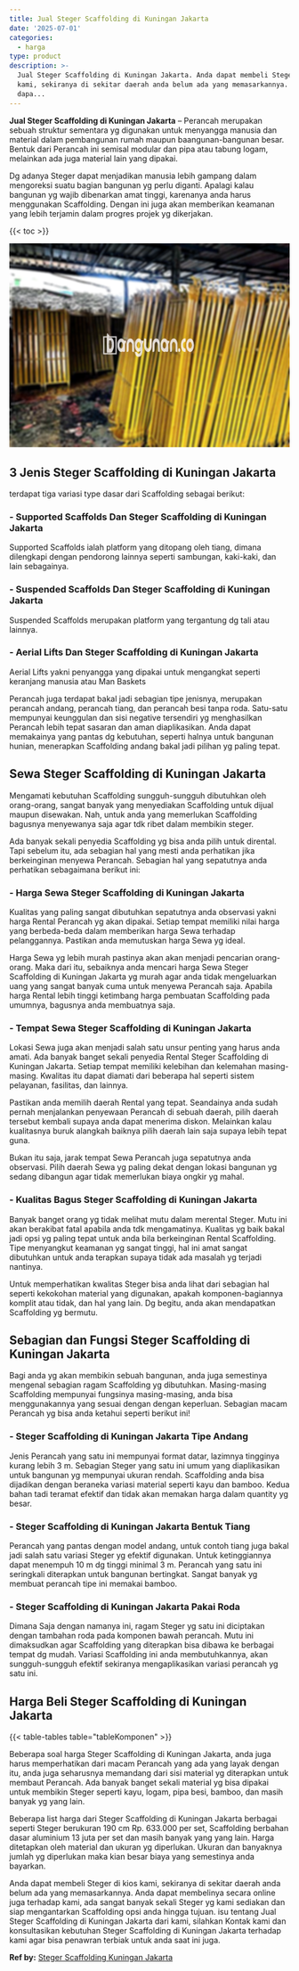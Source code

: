 ```yaml
---
title: Jual Steger Scaffolding di Kuningan Jakarta
date: '2025-07-01'
categories:
  - harga
type: product
description: >-
  Jual Steger Scaffolding di Kuningan Jakarta. Anda dapat membeli Steger di kios
  kami, sekiranya di sekitar daerah anda belum ada yang memasarkannya. Anda
  dapa...
---
```


**Jual Steger Scaffolding di Kuningan Jakarta** – Perancah merupakan sebuah struktur sementara yg digunakan untuk menyangga manusia dan material dalam pembangunan rumah maupun baangunan-bangunan besar. Bentuk dari Perancah ini semisal modular dan pipa atau tabung logam, melainkan ada juga material lain yang dipakai.

Dg adanya Steger dapat menjadikan manusia lebih gampang dalam mengoreksi suatu bagian bangunan yg perlu diganti. Apalagi kalau bangunan yg wajib dibenarkan amat tinggi, karenanya anda harus menggunakan Scaffolding. Dengan ini juga akan memberikan keamanan yang lebih terjamin dalam progres projek yg dikerjakan.

{{< toc >}}

![Jual Steger Scaffolding di Kuningan Jakarta](/images/sewa-scaffolding-steger-11.png)

## 3 Jenis Steger Scaffolding di Kuningan Jakarta

terdapat tiga variasi type dasar dari Scaffolding sebagai berikut:

### \- Supported Scaffolds Dan Steger Scaffolding di Kuningan Jakarta

Supported Scaffolds ialah platform yang ditopang oleh tiang, dimana dilengkapi dengan pendorong lainnya seperti sambungan, kaki-kaki, dan lain sebagainya.

### \- Suspended Scaffolds Dan Steger Scaffolding di Kuningan Jakarta

Suspended Scaffolds merupakan platform yang tergantung dg tali atau lainnya.

### \- Aerial Lifts Dan Steger Scaffolding di Kuningan Jakarta

Aerial Lifts yakni penyangga yang dipakai untuk mengangkat seperti keranjang manusia atau Man Baskets

Perancah juga terdapat bakal jadi sebagian tipe jenisnya, merupakan perancah andang, perancah tiang, dan perancah besi tanpa roda. Satu-satu mempunyai keunggulan dan sisi negative tersendiri yg menghasilkan Perancah lebih tepat sasaran dan aman diaplikasikan. Anda dapat memakainya yang pantas dg kebutuhan, seperti halnya untuk bangunan hunian, menerapkan Scaffolding andang bakal jadi pilihan yg paling tepat.

## Sewa Steger Scaffolding di Kuningan Jakarta

Mengamati kebutuhan Scaffolding sungguh-sungguh dibutuhkan oleh orang-orang, sangat banyak yang menyediakan Scaffolding untuk dijual maupun disewakan. Nah, untuk anda yang memerlukan Scaffolding bagusnya menyewanya saja agar tdk ribet dalam membikin steger.

Ada banyak sekali penyedia Scaffolding yg bisa anda pilih untuk dirental. Tapi sebelum itu, ada sebagian hal yang mesti anda perhatikan jika berkeinginan menyewa Perancah. Sebagian hal yang sepatutnya anda perhatikan sebagaimana berikut ini:

### \- Harga Sewa Steger Scaffolding di Kuningan Jakarta

Kualitas yang paling sangat dibutuhkan sepatutnya anda observasi yakni harga Rental Perancah yg akan dipakai. Setiap tempat memiliki nilai harga yang berbeda-beda dalam memberikan harga Sewa terhadap pelanggannya. Pastikan anda memutuskan harga Sewa yg ideal.

Harga Sewa yg lebih murah pastinya akan akan menjadi pencarian orang-orang. Maka dari itu, sebaiknya anda mencari harga Sewa Steger Scaffolding di Kuningan Jakarta yg murah agar anda tidak mengeluarkan uang yang sangat banyak cuma untuk menyewa Perancah saja. Apabila harga Rental lebih tinggi ketimbang harga pembuatan Scaffolding pada umumnya, bagusnya anda membuatnya saja.

### \- Tempat Sewa Steger Scaffolding di Kuningan Jakarta

Lokasi Sewa juga akan menjadi salah satu unsur penting yang harus anda amati. Ada banyak banget sekali penyedia Rental Steger Scaffolding di Kuningan Jakarta. Setiap tempat memiliki kelebihan dan kelemahan masing-masing. Kwalitas itu dapat diamati dari beberapa hal seperti sistem pelayanan, fasilitas, dan lainnya.

Pastikan anda memilih daerah Rental yang tepat. Seandainya anda sudah pernah menjalankan penyewaan Perancah di sebuah daerah, pilih daerah tersebut kembali supaya anda dapat menerima diskon. Melainkan kalau kualitasnya buruk alangkah baiknya pilih daerah lain saja supaya lebih tepat guna.

Bukan itu saja, jarak tempat Sewa Perancah juga sepatutnya anda observasi. Pilih daerah Sewa yg paling dekat dengan lokasi bangunan yg sedang dibangun agar tidak memerlukan biaya ongkir yg mahal.

### \- Kualitas Bagus Steger Scaffolding di Kuningan Jakarta

Banyak banget orang yg tidak melihat mutu dalam merental Steger. Mutu ini akan berakibat fatal apabila anda tdk mengamatinya. Kualitas yg baik bakal jadi opsi yg paling tepat untuk anda bila berkeinginan Rental Scaffolding. Tipe menyangkut keamanan yg sangat tinggi, hal ini amat sangat dibutuhkan untuk anda terapkan supaya tidak ada masalah yg terjadi nantinya.

Untuk memperhatikan kwalitas Steger bisa anda lihat dari sebagian hal seperti kekokohan material yang digunakan, apakah komponen-bagiannya komplit atau tidak, dan hal yang lain. Dg begitu, anda akan mendapatkan Scaffolding yg bermutu.

## Sebagian dan Fungsi Steger Scaffolding di Kuningan Jakarta

Bagi anda yg akan membikin sebuah bangunan, anda juga semestinya mengenal sebagian ragam Scaffolding yg dibutuhkan. Masing-masing Scaffolding mempunyai fungsinya masing-masing, anda bisa menggunakannya yang sesuai dengan dengan keperluan. Sebagian macam Perancah yg bisa anda ketahui seperti berikut ini!

### \- Steger Scaffolding di Kuningan Jakarta Tipe Andang

Jenis Perancah yang satu ini mempunyai format datar, lazimnya tingginya kurang lebih 3 m. Sebagian Steger yang satu ini umum yang diaplikasikan untuk bangunan yg mempunyai ukuran rendah. Scaffolding anda bisa dijadikan dengan beraneka variasi material seperti kayu dan bamboo. Kedua bahan tadi teramat efektif dan tidak akan memakan harga dalam quantity yg besar.

### \- Steger Scaffolding di Kuningan Jakarta Bentuk Tiang

Perancah yang pantas dengan model andang, untuk contoh tiang juga bakal jadi salah satu variasi Steger yg efektif digunakan. Untuk ketinggiannya dapat menempuh 10 m dg tinggi minimal 3 m. Perancah yang satu ini seringkali diterapkan untuk bangunan bertingkat. Sangat banyak yg membuat perancah tipe ini memakai bamboo.

### \- Steger Scaffolding di Kuningan Jakarta Pakai Roda

Dimana Saja dengan namanya ini, ragam Steger yg satu ini diciptakan dengan tambahan roda pada komponen bawah perancah. Mutu ini dimaksudkan agar Scaffolding yang diterapkan bisa dibawa ke berbagai tempat dg mudah. Variasi Scaffolding ini anda membutuhkannya, akan sungguh-sungguh efektif sekiranya mengaplikasikan variasi perancah yg satu ini.

## Harga Beli Steger Scaffolding di Kuningan Jakarta

{{< table-tables table="tableKomponen" >}}

Beberapa soal harga Steger Scaffolding di Kuningan Jakarta, anda juga harus memperhatikan dari macam Perancah yang ada yang layak dengan itu, anda juga seharusnya memandang dari sisi material yg diterapkan untuk membaut Perancah. Ada banyak banget sekali material yg bisa dipakai untuk membikin Steger seperti kayu, logam, pipa besi, bamboo, dan masih banyak yg yang lain.

Beberapa list harga dari Steger Scaffolding di Kuningan Jakarta berbagai seperti Steger berukuran 190 cm Rp. 633.000 per set, Scaffolding berbahan dasar aluminium 13 juta per set dan masih banyak yang yang lain. Harga ditetapkan oleh material dan ukuran yg diperlukan. Ukuran dan banyaknya jumlah yg diperlukan maka kian besar biaya yang semestinya anda bayarkan.

Anda dapat membeli Steger di kios kami, sekiranya di sekitar daerah anda belum ada yang memasarkannya. Anda dapat membelinya secara online juga terhadap kami, ada sangat banyak sekali Steger yg kami sediakan dan siap mengantarkan Scaffolding opsi anda hingga tujuan. isu tentang Jual Steger Scaffolding di Kuningan Jakarta dari kami, silahkan Kontak kami dan konsultasikan kebutuhan Steger Scaffolding di Kuningan Jakarta terhadap kami agar bisa penawran terbiak untuk anda saat ini juga.

**Ref by:** [Steger Scaffolding Kuningan Jakarta](https://id.wikipedia.org/wiki/Steger)
